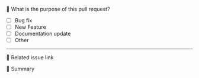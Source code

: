 <!-- Thank you for contributing! -->

🤔 What is the purpose of this pull request? <!-- (put an "X" next to an item) -->

- [ ] Bug fix
- [ ] New Feature
- [ ] Documentation update
- [ ] Other

---

🔗 Related issue link

<!-- e.g. is there anything you'd like reviewers to focus on? -->


🚀 Summary

<!-- Please insert your description here and provide especially info about the "what" this PR is solving -->

